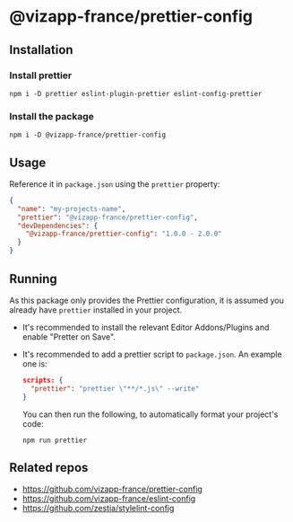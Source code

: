 # @vizapp-france/prettier-config

## Installation

### Install prettier

```
npm i -D prettier eslint-plugin-prettier eslint-config-prettier
```

### Install the package

```
npm i -D @vizapp-france/prettier-config
```

## Usage

Reference it in `package.json` using the `prettier` property:

```json
{
  "name": "my-projects-name",
  "prettier": "@vizapp-france/prettier-config",
  "devDependencies": {
    "@vizapp-france/prettier-config": "1.0.0 - 2.0.0"
  }
}
```

## Running

As this package only provides the Prettier configuration, it is assumed you
already have `prettier` installed in your project.

- It's recommended to install the relevant Editor Addons/Plugins and enable
  "Pretter on Save".

- It's recommended to add a prettier script to `package.json`. An example one
  is:

  ```json
  scripts: {
    "prettier": "prettier \"**/*.js\" --write"
  }
  ```

  You can then run the following, to automatically format your project's code:

  ```
  npm run prettier
  ```

## Related repos

- https://github.com/vizapp-france/prettier-config
- https://github.com/vizapp-france/eslint-config
- https://github.com/zestia/stylelint-config
